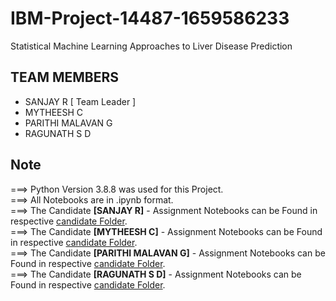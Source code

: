# IBM-Project-14487-1659586233
Statistical Machine Learning Approaches to Liver Disease Prediction

## TEAM MEMBERS
- SANJAY R [ Team Leader ]
- MYTHEESH C
- PARITHI MALAVAN G
- RAGUNATH S D

## Note

===> Python Version 3.8.8 was used for this Project. <br>
===> All Notebooks are in .ipynb format. <br>
===> The Candidate **[SANJAY R]**  - Assignment Notebooks can be Found in respective <a href="https://github.com/IBM-EPBL/IBM-Project-14487-1659586233/tree/main/ASSESSMENT/SANJAY%20R">candidate Folder</a>. <br>
===> The Candidate **[MYTHEESH C]** - Assignment Notebooks can be Found in respective <a href="https://github.com/IBM-EPBL/IBM-Project-14487-1659586233/tree/main/ASSESSMENT/MYTHEESH%20C">candidate Folder</a>. <br>
===> The Candidate **[PARITHI MALAVAN G]** - Assignment Notebooks can be Found in respective <a href="https://github.com/IBM-EPBL/IBM-Project-14487-1659586233/tree/main/ASSESSMENT/PARITHI%20MALAVAN%20G">candidate Folder</a>. <br>
===> The Candidate **[RAGUNATH S D]** - Assignment Notebooks can be Found in respective <a href="https://github.com/IBM-EPBL/IBM-Project-14487-1659586233/tree/main/ASSESSMENT/RAGUNATH%20S%20D">candidate Folder</a>. <br>

